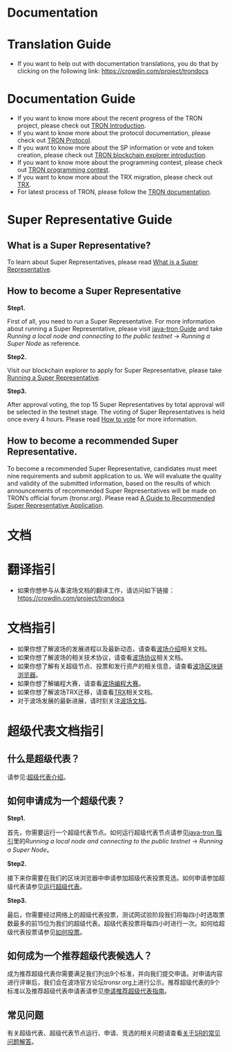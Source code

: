# Documentation

# Translation Guide

+ If you want to help out with documentation translations, you do that by clicking on the following link: https://crowdin.com/project/trondocs

# Documentation Guide

+ If you want to know more about the recent progress of the TRON project, please check out [TRON Introduction](https://github.com/tronprotocol/Documentation/tree/master/English_Documentation/TRON_Introduction).  
+ If you want to know more about the protocol documentation, please check out [TRON Protocol](https://github.com/tronprotocol/Documentation/tree/master/English_Documentation/TRON_Protocol).  
+ If you want to know more about the SP information or vote and token creation, please check out [TRON blockchain explorer introduction](https://github.com/tronprotocol/Documentation/tree/master/English_Documentation/TRON_Blockchain_Explorer_Introduction). 
+ If you want to know more about the programming contest, please check out [TRON programming contest](https://github.com/tronprotocol/Documentation/tree/master/English_Documentation/TRON_Programming_Contest).
+ If you want to know more about the TRX migration, please check out [TRX](https://github.com/tronprotocol/Documentation/tree/master/TRX).
+ For latest process of TRON, please follow the [TRON documentation](https://github.com/tronprotocol/Documentation/tree/master/English_Documentation).

# Super Representative Guide

## What is a Super Representative?

To learn about Super Representatives, please read  [What is a Super Representative](https://github.com/tronprotocol/Documentation/blob/master/English_Documentation/TRON_Blockchain_Explorer_Introduction/What_is_a_Super_Representative.md).

## How to become a Super Representative

**Step1.**

First of all, you need to run a Super Representative. For more information about running a Super Representative, please visit [java-tron Guide](https://github.com/tronprotocol/java-tron/blob/develop/README.md) and take *Running a local node and connecting to the public testnet* -> *Running a Super Node* as reference.

**Step2.** 

Visit our blockchain explorer to apply for Super Representative, please take [Running a Super Representative](https://github.com/tronprotocol/Documentation/blob/master/English_Documentation/TRON_Blockchain_Explorer_Introduction/How_to_run_a_Super_Representative.md).

**Step3.** 

After approval voting, the top 15 Super Representatives by total approval will be selected in the testnet stage. The voting of Super Representatives is held once every 4 hours. Please read [How to vote](https://github.com/tronprotocol/Documentation/blob/master/English_Documentation/TRON_Blockchain_Explorer_Introduction/How_to_vote.md) for more information.

## How to become a recommended Super Representative.

To become a recommended Super Representative, candidates must meet nine requirements and submit application to us. We will evaluate the quality and validity of the submitted information, based on the results of which announcements of recommended Super Representatives will be made  on TRON’s official forum (tronsr.org). Please read [A Guide to Recommended Super Representative Application](https://github.com/tronprotocol/Documentation/blob/master/English_Documentation/A_Guide_to_Recommended_Super_Representative_Candidate.md).



# 文档

# 翻译指引

+ 如果你想参与从事波场文档的翻译工作，请访问如下链接：https://crowdin.com/project/trondocs

# 文档指引

+ 如果你想了解波场的发展进程以及最新动态，请查看[波场介绍](https://github.com/tronprotocol/Documentation/tree/master/中文文档/波场介绍)相关文档。  
+ 如果你想了解波场的相关技术协议，请查看[波场协议](https://github.com/tronprotocol/Documentation/tree/master/中文文档/波场协议)相关文档。
+ 如果你想了解有关超级节点、投票和发行资产的相关信息，请查看[波场区块链浏览器](https://github.com/tronprotocol/Documentation/tree/master/中文文档/波场区块链浏览器介绍)。
+ 如果你想了解编程大赛，请查看[波场编程大赛](https://github.com/tronprotocol/Documentation/tree/master/中文文档/波场编程大赛)。
+ 如果你想了解波场TRX迁移，请查看[TRX](https://github.com/tronprotocol/Documentation/tree/master/TRX)相关文档。
+ 对于波场发展的最新进展，请时刻关注[波场文档](https://github.com/tronprotocol/Documentation/tree/master/中文文档)。

# 超级代表文档指引

## 什么是超级代表？  

请参见:[超级代表介绍](https://github.com/tronprotocol/Documentation/blob/master/中文文档/波场区块链浏览器介绍/什么是超级代表.md)。

## 如何申请成为一个超级代表？

**Step1.**

首先，你需要运行一个超级代表节点。如何运行超级代表节点请参见[java-tron 指引](https://github.com/tronprotocol/java-tron/blob/develop/README.md)里的*Running a local node and connecting to the public testnet* -> *Running a Super Node*。
   
**Step2.** 

接下来你需要在我们的区块浏览器中申请参加超级代表投票竞选。如何申请参加超级代表请参见[运行超级代表](https://github.com/tronprotocol/Documentation/blob/master/中文文档/波场区块链浏览器介绍/运行超级代表.md)。

**Step3.** 

最后，你需要经过网络上的超级代表投票，测试网试验阶段我们将每四小时选取票数最多的前15位为我们的超级代表。超级代表投票将每四小时进行一次。如何给超级代表投票请参见[如何投票](https://github.com/tronprotocol/Documentation/blob/master/中文文档/波场区块链浏览器介绍/如何投票.md)。
## 如何成为一个推荐超级代表候选人？

成为推荐超级代表你需要满足我们列出9个标准，并向我们提交申请。对申请内容进行评审后，我们会在波场官方论坛tronsr.org上进行公示。推荐超级代表的9个标准以及推荐超级代表申请表请参见[申请推荐超级代表指南](https://github.com/tronprotocol/Documentation/blob/master/中文文档/申请推荐超级代表指南.md)。
## 常见问题

有关超级代表、超级代表节点运行、申请、竞选的相关问题请查看[关于SR的常见问题解答](https://github.com/tronprotocol/Documentation/tree/master/中文文档/常见问题解答)。
